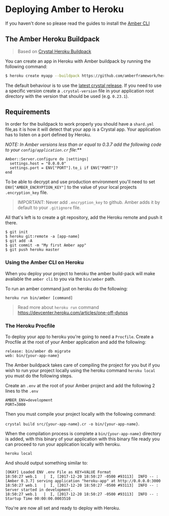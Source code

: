 # Deploying Amber to Heroku

If you haven't done so please read the guides to install the [Amber CLI](/getting-started/installation/heroku.md)

## The Amber Heroku Buildpack

> Based on [Crystal Heroku Buildpack](https://github.com/crystal-lang/heroku-buildpack-crystal)

You can create an app in Heroku with Amber buildpack by running the following command:

```bash
$ heroku create myapp --buildpack https://github.com/amberframework/heroku-buildpack-amber.git
```

The default behaviour is to use the [latest crystal release](https://github.com/crystal-lang/crystal/releases/latest).
If you need to use a specific version create a `.crystal-version` file in your
application root directory with the version that should be used (e.g. `0.23.1`).

## Requirements

In order for the buildpack to work properly you should have a `shard.yml` file,as it is how it will detect that your app is a Crystal app. Your application has to listen on a port defined by Heroku.


_NOTE: In Amber versions less than or equal to 0.3.7 add the following code to your `config/application.cr` file:_**

```crystal
Amber::Server.configure do |settings|
  settings.host = "0.0.0.0"
  settings.port = ENV["PORT"].to_i if ENV["PORT"]?
end
```

To be able to decrypt and use production environment you'll need to set `ENV["AMBER_ENCRYPTION_KEY"]` to the value of your local projects `.encryption_key` file.

> IMPORTANT: Never add `.encryption_key` to github. Amber adds it by default to your `.gitignore` file.

All that's left is to create a git repository, add the Heroku remote and push it there.

```
$ git init
$ heroku git:remote -a [app-name]
$ git add -A
$ git commit -m "My first Amber app"
$ git push heroku master
```

### Using the Amber CLI on Heroku

When you deploy your project to heroku the amber build-pack will make available the `amber cli` to you via the `bin/amber` path.

To run an amber command just on heroku do the following:

```
heroku run bin/amber [command]
```

> Read more about `heroku run` command https://devcenter.heroku.com/articles/one-off-dynos

### The Heroku Procfile

To deploy your app to heroku you're going to need a `Procfile`. Create a Procfile at the root of your Amber application and add the following:

```
release: bin/amber db migrate
web: bin/{your-app-name}
```

The Amber buildpack takes care of compiling the project for you but if you wish to run your project locally using the heroku command `heroku local` you must do the following steps.

Create an `.env` at the root of your Amber project and add the following 2 lines to the `.env`

```
AMBER_ENV=development
PORT=3000
```

Then you must compile your project locally with the following command:

`crystal build src/{your-app-name}.cr -o bin/{your-app-name}`.

When the compilation process is complete a `bin/{your-app-name}` directory is added, with this binary of your application with this binary file ready you can proceed to run your application locally with heroku.

```
heroku local
```

And should output something similar to:

```
[OKAY] Loaded ENV .env File as KEY=VALUE Format
18:50:27 web.1   |  I, [2017-12-20 18:50:27 -0500 #93113]  INFO -- : [Amber 0.3.7] serving application "heroku-app" at http://0.0.0.0:3000
18:50:27 web.1   |  I, [2017-12-20 18:50:27 -0500 #93113]  INFO -- : Server started in development.
18:50:27 web.1   |  I, [2017-12-20 18:50:27 -0500 #93113]  INFO -- : Startup Time 00:00:00.0003510
```

You're are now all set and ready to deploy with Heroku.
